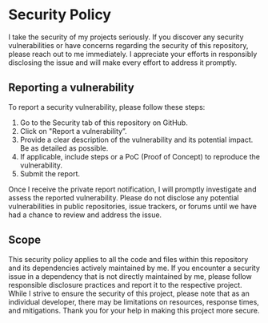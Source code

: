# Security Policy
I take the security of my projects seriously. If you discover any security vulnerabilities or have concerns regarding the security of this repository, please reach out to me immediately. I appreciate your efforts in responsibly disclosing the issue and will make every effort to address it promptly.
## Reporting a vulnerability
To report a security vulnerability, please follow these steps:
1. Go to the Security tab of this repository on GitHub.
2. Click on "Report a vulnerability”.
3. Provide a clear description of the vulnerability and its potential impact. Be as detailed as possible.
4. If applicable, include steps or a PoC (Proof of Concept) to reproduce the vulnerability.
5. Submit the report.

Once I receive the private report notification, I will promptly investigate and assess the reported vulnerability. Please do not disclose any potential vulnerabilities in public repositories, issue trackers, or forums until we have had a chance to review and address the issue.

## Scope
This security policy applies to all the code and files within this repository and its dependencies actively maintained by me. If you encounter a security issue in a dependency that is not directly maintained by me, please follow responsible disclosure practices and report it to the respective project. While I strive to ensure the security of this project, please note that as an individual developer, there may be limitations on resources, response times, and mitigations. Thank you for your help in making this project more secure.
